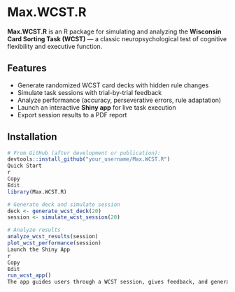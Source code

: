 # Max.WCST.R

**Max.WCST.R** is an R package for simulating and analyzing the **Wisconsin Card Sorting Task (WCST)** — a classic neuropsychological test of cognitive flexibility and executive function.

## Features

- Generate randomized WCST card decks with hidden rule changes  
- Simulate task sessions with trial-by-trial feedback  
- Analyze performance (accuracy, perseverative errors, rule adaptation)  
- Launch an interactive **Shiny app** for live task execution  
- Export session results to a PDF report

## Installation

```r
# From GitHub (after development or publication):
devtools::install_github("your_username/Max.WCST.R")
Quick Start
r
Copy
Edit
library(Max.WCST.R)

# Generate deck and simulate session
deck <- generate_wcst_deck(20)
session <- simulate_wcst_session(20)

# Analyze results
analyze_wcst_results(session)
plot_wcst_performance(session)
Launch the Shiny App
r
Copy
Edit
run_wcst_app()
The app guides users through a WCST session, gives feedback, and generates a summary PDF.
